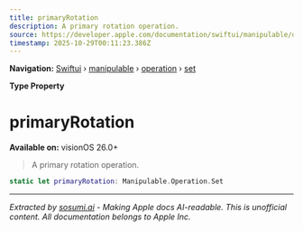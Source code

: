 ```yaml
---
title: primaryRotation
description: A primary rotation operation.
source: https://developer.apple.com/documentation/swiftui/manipulable/operation/set/primaryrotation
timestamp: 2025-10-29T00:11:23.386Z
---
```


**Navigation:** [Swiftui](/documentation/swiftui) › [manipulable](/documentation/swiftui/manipulable) › [operation](/documentation/swiftui/manipulable/operation) › [set](/documentation/swiftui/manipulable/operation/set)

**Type Property**

# primaryRotation

**Available on:** visionOS 26.0+

> A primary rotation operation.

```swift
static let primaryRotation: Manipulable.Operation.Set
```

---

*Extracted by [sosumi.ai](https://sosumi.ai) - Making Apple docs AI-readable.*
*This is unofficial content. All documentation belongs to Apple Inc.*
